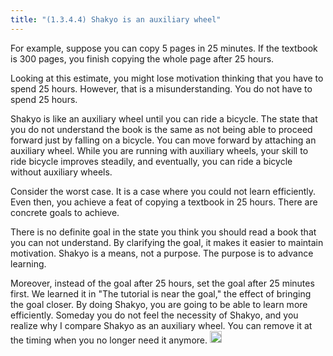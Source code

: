 ```yaml
---
title: "(1.3.4.4) Shakyo is an auxiliary wheel"
---
```


For example, suppose you can copy 5 pages in 25 minutes. If the textbook is 300 pages, you finish copying the whole page after 25 hours.

Looking at this estimate, you might lose motivation thinking that you have to spend 25 hours. However, that is a misunderstanding. You do not have to spend 25 hours.

Shakyo is like an auxiliary wheel until you can ride a bicycle. The state that you do not understand the book is the same as not being able to proceed forward just by falling on a bicycle. You can move forward by attaching an auxiliary wheel. While you are running with auxiliary wheels, your skill to ride bicycle improves steadily, and eventually, you can ride a bicycle without auxiliary wheels.

Consider the worst case. It is a case where you could not learn efficiently. Even then, you achieve a feat of copying a textbook in 25 hours. There are concrete goals to achieve.

There is no definite goal in the state you think you should read a book that you can not understand. By clarifying the goal, it makes it easier to maintain motivation. Shakyo is a means, not a purpose. The purpose is to advance learning.

Moreover, instead of the goal after 25 hours, set the goal after 25 minutes first. We learned it in "The tutorial is near the goal," the effect of bringing the goal closer. By doing Shakyo, you are going to be able to learn more efficiently. Someday you do not feel the necessity of Shakyo, and you realize why I compare Shakyo as an auxiliary wheel. You can remove it at the timing when you no longer need it anymore.
<img src='https://scrapbox.io/api/pages/nishio/en/icon' alt='en.icon' height="19.5"/>